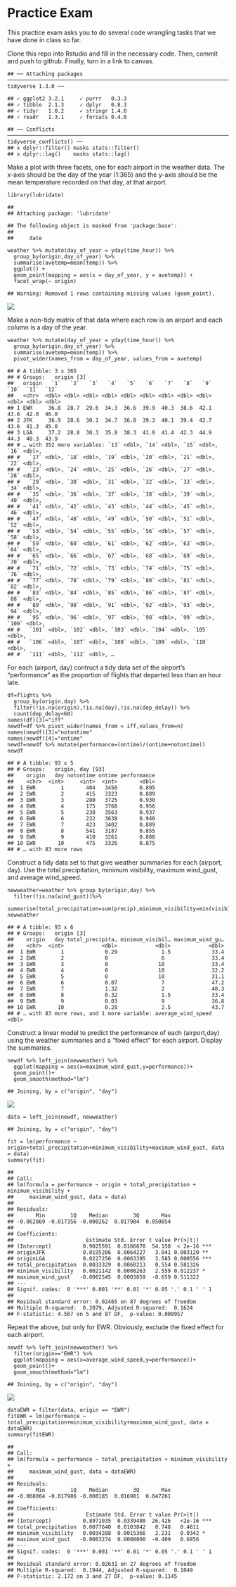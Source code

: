Practice Exam
=============

This practice exam asks you to do several code wrangling tasks that we
have done in class so far.

Clone this repo into Rstudio and fill in the necessary code. Then,
commit and push to github. Finally, turn in a link to canvas.

    ## ── Attaching packages ─────────────────────────────────────────────────────────────────────────────────────────── tidyverse 1.3.0 ──

    ## ✓ ggplot2 3.2.1     ✓ purrr   0.3.3
    ## ✓ tibble  2.1.3     ✓ dplyr   0.8.3
    ## ✓ tidyr   1.0.2     ✓ stringr 1.4.0
    ## ✓ readr   1.3.1     ✓ forcats 0.4.0

    ## ── Conflicts ────────────────────────────────────────────────────────────────────────────────────────────── tidyverse_conflicts() ──
    ## x dplyr::filter() masks stats::filter()
    ## x dplyr::lag()    masks stats::lag()

Make a plot with three facets, one for each airport in the weather data.
The x-axis should be the day of the year (1:365) and the y-axis should
be the mean temperature recorded on that day, at that airport.

    library(lubridate)

    ## 
    ## Attaching package: 'lubridate'

    ## The following object is masked from 'package:base':
    ## 
    ##     date

    weather %>% mutate(day_of_year = yday(time_hour)) %>% 
      group_by(origin,day_of_year) %>% 
      summarise(avetemp=mean(temp)) %>% 
      ggplot() + 
      geom_point(mapping = aes(x = day_of_year, y = avetemp)) + 
      facet_wrap(~ origin)

    ## Warning: Removed 1 rows containing missing values (geom_point).

![](README_files/figure-markdown_strict/unnamed-chunk-2-1.png)

Make a non-tidy matrix of that data where each row is an airport and
each column is a day of the year.

    weather %>% mutate(day_of_year = yday(time_hour)) %>% 
      group_by(origin,day_of_year) %>% 
      summarise(avetemp=mean(temp)) %>% 
      pivot_wider(names_from = day_of_year, values_from = avetemp)

    ## # A tibble: 3 x 365
    ## # Groups:   origin [3]
    ##   origin   `1`   `2`   `3`   `4`   `5`   `6`   `7`   `8`   `9`  `10`  `11`  `12`
    ##   <chr>  <dbl> <dbl> <dbl> <dbl> <dbl> <dbl> <dbl> <dbl> <dbl> <dbl> <dbl> <dbl>
    ## 1 EWR     36.8  28.7  29.6  34.3  36.6  39.9  40.3  38.6  42.1  43.6  42.0  46.0
    ## 2 JFK     36.9  28.6  30.1  34.7  36.8  39.3  40.1  39.4  42.7  43.6  41.3  45.0
    ## 3 LGA     37.2  28.8  30.3  35.8  38.3  41.0  41.4  42.3  44.9  44.3  40.3  43.9
    ## # … with 352 more variables: `13` <dbl>, `14` <dbl>, `15` <dbl>, `16` <dbl>,
    ## #   `17` <dbl>, `18` <dbl>, `19` <dbl>, `20` <dbl>, `21` <dbl>, `22` <dbl>,
    ## #   `23` <dbl>, `24` <dbl>, `25` <dbl>, `26` <dbl>, `27` <dbl>, `28` <dbl>,
    ## #   `29` <dbl>, `30` <dbl>, `31` <dbl>, `32` <dbl>, `33` <dbl>, `34` <dbl>,
    ## #   `35` <dbl>, `36` <dbl>, `37` <dbl>, `38` <dbl>, `39` <dbl>, `40` <dbl>,
    ## #   `41` <dbl>, `42` <dbl>, `43` <dbl>, `44` <dbl>, `45` <dbl>, `46` <dbl>,
    ## #   `47` <dbl>, `48` <dbl>, `49` <dbl>, `50` <dbl>, `51` <dbl>, `52` <dbl>,
    ## #   `53` <dbl>, `54` <dbl>, `55` <dbl>, `56` <dbl>, `57` <dbl>, `58` <dbl>,
    ## #   `59` <dbl>, `60` <dbl>, `61` <dbl>, `62` <dbl>, `63` <dbl>, `64` <dbl>,
    ## #   `65` <dbl>, `66` <dbl>, `67` <dbl>, `68` <dbl>, `69` <dbl>, `70` <dbl>,
    ## #   `71` <dbl>, `72` <dbl>, `73` <dbl>, `74` <dbl>, `75` <dbl>, `76` <dbl>,
    ## #   `77` <dbl>, `78` <dbl>, `79` <dbl>, `80` <dbl>, `81` <dbl>, `82` <dbl>,
    ## #   `83` <dbl>, `84` <dbl>, `85` <dbl>, `86` <dbl>, `87` <dbl>, `88` <dbl>,
    ## #   `89` <dbl>, `90` <dbl>, `91` <dbl>, `92` <dbl>, `93` <dbl>, `94` <dbl>,
    ## #   `95` <dbl>, `96` <dbl>, `97` <dbl>, `98` <dbl>, `99` <dbl>, `100` <dbl>,
    ## #   `101` <dbl>, `102` <dbl>, `103` <dbl>, `104` <dbl>, `105` <dbl>,
    ## #   `106` <dbl>, `107` <dbl>, `108` <dbl>, `109` <dbl>, `110` <dbl>,
    ## #   `111` <dbl>, `112` <dbl>, …

For each (airport, day) contruct a tidy data set of the airport’s
“performance” as the proportion of flights that departed less than an
hour late.

    df=flights %>% 
      group_by(origin,day) %>% 
      filter(!is.na(origin),!is.na(day),!is.na(dep_delay)) %>% 
      count(dep_delay<60) 
    names(df)[3]="iff"
    newdf=df %>% pivot_wider(names_from = iff,values_from=n) 
    names(newdf)[3]="notontime"
    names(newdf)[4]="ontime"
    newdf=newdf %>% mutate(performance=(ontime)/(ontime+notontime))
    newdf

    ## # A tibble: 93 x 5
    ## # Groups:   origin, day [93]
    ##    origin   day notontime ontime performance
    ##    <chr>  <int>     <int>  <int>       <dbl>
    ##  1 EWR        1       404   3456       0.895
    ##  2 EWR        2       415   3323       0.889
    ##  3 EWR        3       280   3725       0.930
    ##  4 EWR        4       175   3768       0.956
    ##  5 EWR        5       238   3563       0.937
    ##  6 EWR        6       232   3638       0.940
    ##  7 EWR        7       423   3402       0.889
    ##  8 EWR        8       541   3187       0.855
    ##  9 EWR        9       410   3261       0.888
    ## 10 EWR       10       475   3326       0.875
    ## # … with 83 more rows

Construct a tidy data set to that give weather summaries for each
(airport, day). Use the total precipitation, minimum visibility, maximum
wind\_gust, and average wind\_speed.

    newweather=weather %>% group_by(origin,day) %>% 
      filter(!is.na(wind_gust))%>% 
      summarise(total_precipitation=sum(precip),minimum_visibility=min(visib),maximum_wind_gust=max(wind_gust),average_wind_speed=mean(wind_speed))
    newweather

    ## # A tibble: 93 x 6
    ## # Groups:   origin [3]
    ##    origin   day total_precipita… minimum_visibil… maximum_wind_gu…
    ##    <chr>  <int>            <dbl>            <dbl>            <dbl>
    ##  1 EWR        1             0.29              1.5             33.4
    ##  2 EWR        2             0                 6               33.4
    ##  3 EWR        3             0                10               33.4
    ##  4 EWR        4             0                10               32.2
    ##  5 EWR        5             0                10               31.1
    ##  6 EWR        6             0.07              7               47.2
    ##  7 EWR        7             1.32              2               40.3
    ##  8 EWR        8             0.32              1.5             33.4
    ##  9 EWR        9             0.03              9               36.8
    ## 10 EWR       10             0.28              2.5             43.7
    ## # … with 83 more rows, and 1 more variable: average_wind_speed <dbl>

Construct a linear model to predict the performance of each
(airport,day) using the weather summaries and a “fixed effect” for each
airport. Display the summaries.

    newdf %>% left_join(newweather) %>% 
      ggplot(mapping = aes(x=maximum_wind_gust,y=performance))+
      geom_point()+
      geom_smooth(method="lm")

    ## Joining, by = c("origin", "day")

![](README_files/figure-markdown_strict/unnamed-chunk-6-1.png)

    data = left_join(newdf, newweather)

    ## Joining, by = c("origin", "day")

    fit = lm(performance ~ origin+total_precipitation+minimum_visibility+maximum_wind_gust, data = data)
    summary(fit)

    ## 
    ## Call:
    ## lm(formula = performance ~ origin + total_precipitation + minimum_visibility + 
    ##     maximum_wind_gust, data = data)
    ## 
    ## Residuals:
    ##       Min        1Q    Median        3Q       Max 
    ## -0.062869 -0.017356 -0.000262  0.017984  0.050054 
    ## 
    ## Coefficients:
    ##                       Estimate Std. Error t value Pr(>|t|)    
    ## (Intercept)          0.9025591  0.0166678  54.150  < 2e-16 ***
    ## originJFK            0.0195286  0.0064227   3.041 0.003120 ** 
    ## originLGA            0.0227256  0.0063395   3.585 0.000556 ***
    ## total_precipitation  0.0033329  0.0060213   0.554 0.581326    
    ## minimum_visibility   0.0021142  0.0008263   2.559 0.012237 *  
    ## maximum_wind_gust   -0.0002545  0.0003859  -0.659 0.511322    
    ## ---
    ## Signif. codes:  0 '***' 0.001 '**' 0.01 '*' 0.05 '.' 0.1 ' ' 1
    ## 
    ## Residual standard error: 0.02465 on 87 degrees of freedom
    ## Multiple R-squared:  0.2079, Adjusted R-squared:  0.1624 
    ## F-statistic: 4.567 on 5 and 87 DF,  p-value: 0.000957

Repeat the above, but only for EWR. Obviously, exclude the fixed effect
for each airport.

    newdf %>% left_join(newweather) %>% 
      filter(origin=="EWR") %>% 
      ggplot(mapping = aes(x=average_wind_speed,y=performance))+
      geom_point()+
      geom_smooth(method="lm")

    ## Joining, by = c("origin", "day")

![](README_files/figure-markdown_strict/unnamed-chunk-7-1.png)

    dataEWR = filter(data, origin == "EWR")
    fitEWR = lm(performance ~ total_precipitation+minimum_visibility+maximum_wind_gust, data = dataEWR)
    summary(fitEWR)

    ## 
    ## Call:
    ## lm(formula = performance ~ total_precipitation + minimum_visibility + 
    ##     maximum_wind_gust, data = dataEWR)
    ## 
    ## Residuals:
    ##       Min        1Q    Median        3Q       Max 
    ## -0.068004 -0.017986 -0.000185  0.016981  0.047261 
    ## 
    ## Coefficients:
    ##                       Estimate Std. Error t value Pr(>|t|)    
    ## (Intercept)          0.8971035  0.0339480  26.426   <2e-16 ***
    ## total_precipitation  0.0077640  0.0103842   0.748   0.4611    
    ## minimum_visibility   0.0034288  0.0015366   2.231   0.0342 *  
    ## maximum_wind_gust   -0.0003274  0.0008000  -0.409   0.6856    
    ## ---
    ## Signif. codes:  0 '***' 0.001 '**' 0.01 '*' 0.05 '.' 0.1 ' ' 1
    ## 
    ## Residual standard error: 0.02631 on 27 degrees of freedom
    ## Multiple R-squared:  0.1944, Adjusted R-squared:  0.1049 
    ## F-statistic: 2.172 on 3 and 27 DF,  p-value: 0.1145
